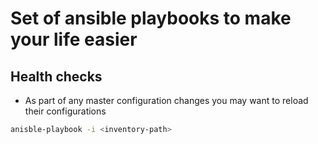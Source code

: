 # Set of ansible playbooks to make your life easier

## Health checks
- As part of any master configuration changes you may want to reload their configurations


```sh
anisble-playbook -i <inventory-path> 

```